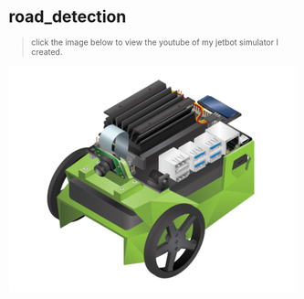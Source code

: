 # road_detection

> click the image below to view the youtube of my jetbot simulator I created.

[![myJetBot on Gazebo](./images/jetbop.png)](https://youtu.be/BkWa0NaW0dU)

